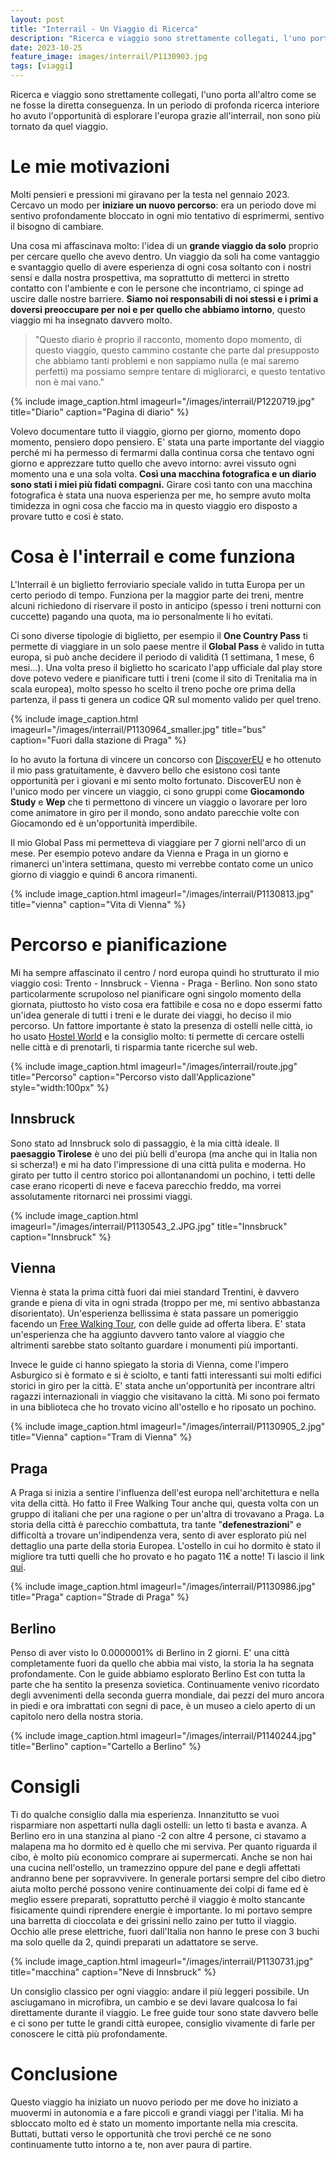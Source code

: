 ```yaml
---
layout: post
title: "Interrail - Un Viaggio di Ricerca"
description: "Ricerca e viaggio sono strettamente collegati, l'uno porta all'altro come se ne fosse la diretta conseguenza. In un periodo di profonda ricerca interiore ho avuto l'opportunità di esplorare l'europa grazie all'interrail, non sono più tornato da quel viaggio."
date: 2023-10-25
feature_image: images/interrail/P1130903.jpg
tags: [viaggi]
---
```


Ricerca e viaggio sono strettamente collegati, l'uno porta all'altro come se ne fosse la diretta conseguenza. In un periodo di profonda ricerca interiore ho avuto l'opportunità di esplorare l'europa grazie all'interrail, non sono più tornato da quel viaggio.

<!--more-->
# Le mie motivazioni

Molti pensieri e pressioni mi giravano per la testa nel gennaio 2023. Cercavo un modo per **iniziare un nuovo percorso**: era un periodo dove mi sentivo profondamente bloccato in ogni mio tentativo di esprimermi, sentivo il bisogno di cambiare.

Una cosa mi affascinava molto: l'idea di un **grande viaggio da solo** proprio per cercare quello che avevo dentro. Un viaggio da soli ha come vantaggio e svantaggio quello di avere esperienza di ogni cosa soltanto con i nostri sensi e dalla nostra prospettiva, ma soprattutto di metterci in stretto contatto con l'ambiente e con le persone che incontriamo, ci spinge ad uscire dalle nostre barriere. **Siamo noi responsabili di noi stessi e i primi a doversi preoccupare per noi e per quello che abbiamo intorno**, questo viaggio mi ha insegnato davvero molto.

> "Questo diario è proprio il racconto, momento dopo momento, di questo viaggio, questo cammino costante che parte dal presupposto che abbiamo tanti problemi e non sappiamo nulla (e mai saremo perfetti) ma possiamo sempre tentare di migliorarci, e questo tentativo non è mai vano."


{% include image_caption.html imageurl="/images/interrail/P1220719.jpg" title="Diario" caption="Pagina di diario" %}



Volevo documentare tutto il viaggio, giorno per giorno, momento dopo momento, pensiero dopo pensiero. E' stata una parte importante del viaggio perché mi ha permesso di fermarmi dalla continua corsa che tentavo ogni giorno e apprezzare tutto quello che avevo intorno: avrei vissuto ogni momento una e una sola volta. **Così una macchina fotografica e un diario sono stati i miei più fidati compagni.**
Girare così tanto con una macchina fotografica è stata una nuova esperienza per me, ho sempre avuto molta timidezza in ogni cosa che faccio ma in questo viaggio ero disposto a provare tutto e così è stato.


# Cosa è l'interrail e come funziona

L'Interrail è un biglietto ferroviario speciale valido in tutta Europa per un certo periodo di tempo. Funziona per la maggior parte dei treni, mentre alcuni richiedono di riservare il posto in anticipo (spesso i treni notturni con cuccette) pagando una quota, ma io personalmente li ho evitati.

Ci sono diverse tipologie di biglietto, per esempio il **One Country Pass** ti permette di viaggiare in un solo paese mentre il **Global Pass** è valido in tutta europa, si può anche decidere il periodo di validità (1 settimana, 1 mese, 6 mesi...). Una volta preso il biglietto ho scaricato l'app ufficiale dal play store dove potevo vedere e pianificare tutti i treni (come il sito di Trenitalia ma in scala europea), molto spesso ho scelto il treno poche ore prima della partenza, il pass ti genera un codice QR sul momento valido per quel treno.

{% include image_caption.html imageurl="/images/interrail/P1130964_smaller.jpg" title="bus" caption="Fuori dalla stazione di Praga" %}

Io ho avuto la fortuna di vincere un concorso con [DiscoverEU](https://www.interrail.eu/it/interrail-passes/what-is-discovereu) e ho ottenuto il mio pass gratuitamente, è davvero bello che esistono così tante opportunità per i giovani e mi sento molto fortunato. DiscoverEU non è l'unico modo per vincere un viaggio, ci sono gruppi come **Giocamondo Study** e **Wep** che ti permettono di vincere un viaggio o lavorare per loro come animatore in giro per il mondo, sono andato parecchie volte con Giocamondo ed è un'opportunità imperdibile. 

Il mio Global Pass mi permetteva di viaggiare per 7 giorni nell'arco di un mese. Per esempio potevo andare da Vienna e Praga in un giorno e rimanerci un'intera settimana, questo mi verrebbe contato come un unico giorno di viaggio e quindi 6 ancora rimanenti.

{% include image_caption.html imageurl="/images/interrail/P1130813.jpg" title="vienna" caption="Vita di Vienna" %}

# Percorso e pianificazione

Mi ha sempre affascinato il centro / nord europa quindi ho strutturato il mio viaggio così: Trento - Innsbruck - Vienna - Praga - Berlino.
Non sono stato particolarmente scrupoloso nel pianificare ogni singolo momento della giornata, piuttosto ho visto cosa era fattibile e cosa no e dopo essermi fatto un'idea generale di tutti i treni e le durate dei viaggi, ho deciso il mio percorso. Un fattore importante è stato la presenza di ostelli nelle città, io ho usato [Hostel World](https://www.italian.hostelworld.com/) e la consiglio molto: ti permette di cercare ostelli nelle città e di prenotarli, ti risparmia tante ricerche sul web. 


{% include image_caption.html imageurl="/images/interrail/route.jpg" title="Percorso" caption="Percorso visto dall'Applicazione" style="width:100px" %}


## Innsbruck

Sono stato ad Innsbruck solo di passaggio, è la mia città ideale. Il **paesaggio Tirolese** è uno dei più belli d'europa (ma anche qui in Italia non si scherza!) e mi ha dato l'impressione di una città pulita e moderna. Ho girato per tutto il centro storico poi allontanandomi un pochino, i tetti delle case erano ricoperti di neve e faceva parecchio freddo, ma vorrei assolutamente ritornarci nei prossimi viaggi.

{% include image_caption.html imageurl="/images/interrail/P1130543_2.JPG.jpg" title="Innsbruck" caption="Innsbruck" %}

## Vienna

Vienna è stata la prima città fuori dai miei standard Trentini, è davvero grande e piena di vita in ogni strada (troppo per me, mi sentivo abbastanza disorientato).
Un'esperienza bellissima è stata passare un pomeriggio facendo un [Free Walking Tour](https://www.civitatis.com/en/vienna/free-walking-tour), con delle guide ad offerta libera. E' stata un'esperienza che ha aggiunto davvero tanto valore al viaggio che altrimenti sarebbe stato soltanto guardare i monumenti più importanti. 

Invece le guide ci hanno spiegato la storia di Vienna, come l'impero Asburgico si è formato e si è sciolto, e tanti fatti interessanti sui molti edifici storici in giro per la città. E' stata anche un'opportunità per incontrare altri ragazzi internazionali in viaggio che visitavano la città.
Mi sono poi fermato in una biblioteca che ho trovato vicino all'ostello e ho riposato un pochino.


{% include image_caption.html imageurl="/images/interrail/P1130905_2.jpg" title="Vienna" caption="Tram di Vienna" %}

## Praga

A Praga si inizia a sentire l'influenza dell'est europa nell'architettura e nella vita della città. Ho fatto il Free Walking Tour anche qui, questa volta con un gruppo di italiani che per una ragione o per un'altra di trovavano a Praga. La storia della città è parecchio combattuta, tra tante "**defenestrazioni**" e difficoltà a trovare un'indipendenza vera, sento di aver esplorato più nel dettaglio una parte della storia Europea.
L'ostello in cui ho dormito è stato il migliore tra tutti quelli che ho provato e ho pagato 11€ a notte! Ti lascio il link [qui](https://www.italian.hostelworld.com/st/ostelli/p/265297/brix-hostel/).

{% include image_caption.html imageurl="/images/interrail/P1130986.jpg" title="Praga" caption="Strade di Praga" %}

## Berlino

Penso di aver visto lo 0.0000001% di Berlino in 2 giorni. E' una città completamente fuori da quello che abbia mai visto, la storia la ha segnata profondamente. Con le guide abbiamo esplorato Berlino Est con tutta la parte che ha sentito la presenza sovietica. Continuamente venivo ricordato degli avvenimenti della seconda guerra mondiale, dai pezzi del muro ancora in piedi e ora imbrattati con segni di pace, è un museo a cielo aperto di un capitolo nero della nostra storia.

{% include image_caption.html imageurl="/images/interrail/P1140244.jpg" title="Berlino" caption="Cartello a Berlino" %}

# Consigli

Ti do qualche consiglio dalla mia esperienza.
Innanzitutto se vuoi risparmiare non aspettarti nulla dagli ostelli: un letto ti basta e avanza. A Berlino ero in una stanzina al piano -2 con altre 4 persone, ci stavamo a malapena ma ho dormito ed è quello che mi serviva.
Per quanto riguarda il cibo, è molto più economico comprare ai supermercati. Anche se non hai una cucina nell'ostello, un tramezzino oppure del pane e degli affettati andranno bene per sopravvivere. In generale portarsi sempre del cibo dietro aiuta molto perché possono venire continuamente dei colpi di fame ed è meglio essere preparati, soprattutto perché il viaggio è molto stancante fisicamente quindi riprendere energie è importante. Io mi portavo sempre una barretta di cioccolata e dei grissini nello zaino per tutto il viaggio.
Occhio alle prese elettriche, fuori dall'Italia non hanno le prese con 3 buchi ma solo quelle da 2, quindi preparati un adattatore se serve.

{% include image_caption.html imageurl="/images/interrail/P1130731.jpg" title="macchina" caption="Neve di Innsbruck" %}

Un consiglio classico per ogni viaggio: andare il più leggeri possibile. Un asciugamano in microfibra, un cambio e se devi lavare qualcosa lo fai direttamente durante il viaggio.
Le free guide tour sono state davvero belle e ci sono per tutte le grandi città europee, consiglio vivamente di farle per conoscere le città più profondamente.


# Conclusione

Questo viaggio ha iniziato un nuovo periodo per me dove ho iniziato a muovermi in autonomia e a fare piccoli e grandi viaggi per l'italia. Mi ha sbloccato molto ed è stato un momento importante nella mia crescita. Buttati, buttati verso le opportunità che trovi perché ce ne sono continuamente tutto intorno a te, non aver paura di partire.
